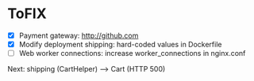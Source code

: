 # ToFIX

- [X] Payment gateway: http://github.com
- [X] Modify deployment shipping: hard-coded values in Dockerfile
- [ ] Web worker connections: increase worker_connections in nginx.conf

Next: shipping (CartHelper) --> Cart (HTTP 500)

